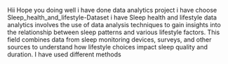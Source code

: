 Hii
Hope you doing well
i have done data analytics project i have choose Sleep_health_and_lifestyle-Dataset
i have Sleep health and lifestyle data analytics involves the use of data analysis techniques to gain insights into the relationship between sleep patterns and various lifestyle factors. This field combines data from sleep monitoring devices, surveys, and other sources to understand how lifestyle choices impact sleep quality and duration.
I have used different methods
